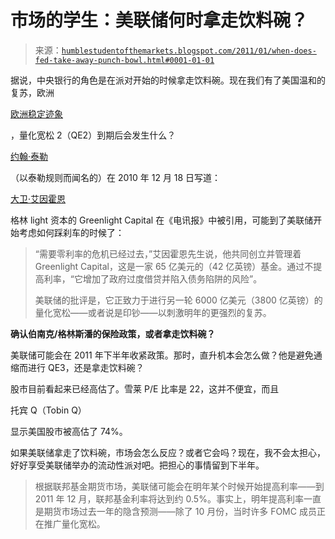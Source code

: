 <!--yml

类别：未分类

日期：2024-05-18 04:27:38

-->

# 市场的学生：美联储何时拿走饮料碗？

> 来源：[`humblestudentofthemarkets.blogspot.com/2011/01/when-does-fed-take-away-punch-bowl.html#0001-01-01`](https://humblestudentofthemarkets.blogspot.com/2011/01/when-does-fed-take-away-punch-bowl.html#0001-01-01)

据说，中央银行的角色是在派对开始的时候拿走饮料碗。现在我们有了美国温和的复苏，欧洲

[欧洲稳定迹象](http://www.businessinsider.com/chart-of-the-day-loan-growth-eurozone-2010-12)

，量化宽松 2（QE2）到期后会发生什么？

[约翰·泰勒](http://johnbtaylorsblog.blogspot.com/2010/12/futures-market-forecast-of-federal.html)

（以泰勒规则而闻名的）在 2010 年 12 月 18 日写道：

[大卫·艾因霍恩](http://www.telegraph.co.uk/finance/financetopics/financialcrisis/8224338/Lehman-prophet-fears-second-crisis-if-US-interest-rates-are-kept-low.html)

格林 light 资本的 Greenlight Capital 在《电讯报》中被引用，可能到了美联储开始考虑如何踩刹车的时候了：

> “需要零利率的危机已经过去，”艾因霍恩先生说，他共同创立并管理着 Greenlight Capital，这是一家 65 亿美元的（42 亿英镑）基金。通过不提高利率，“它增加了政府过度借贷并陷入债务陷阱的风险”。
> 
> 美联储的批评是，它正致力于进行另一轮 6000 亿美元（3800 亿英镑）的量化宽松——或者说是印钞——以刺激明年的更强烈的复苏。

**确认伯南克/格林斯潘的保险政策，或者拿走饮料碗？**

美联储可能会在 2011 年下半年收紧政策。那时，直升机本会怎么做？他是避免通缩而进行 QE3，还是拿走饮料碗？

股市目前看起来已经高估了。雪莱 P/E 比率是 22，这并不便宜，而且

托宾 Q（Tobin Q）

显示美国股市被高估了 74%。

如果美联储拿走了饮料碗，市场会怎么反应？或者它会吗？现在，我不会太担心，好好享受美联储举办的流动性派对吧。把担心的事情留到下半年。

> 根据联邦基金期货市场，美联储可能会在明年某个时候开始提高利率——到 2011 年 12 月，联邦基金利率将达到约 0.5%。事实上，明年提高利率一直是期货市场过去一年的隐含预测——除了 10 月份，当时许多 FOMC 成员正在推广量化宽松。
